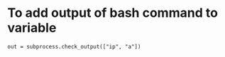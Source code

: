 # To add output of bash command to variable
```python3
out = subprocess.check_output(["ip", "a"])
```
